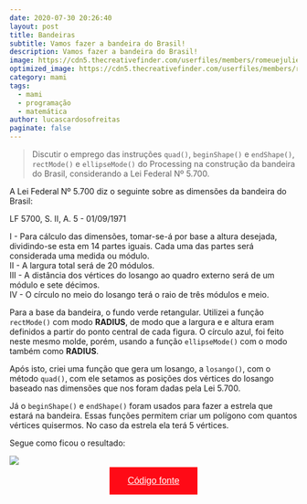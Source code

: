 ```yaml
---
date: 2020-07-30 20:26:40
layout: post
title: Bandeiras
subtitle: Vamos fazer a bandeira do Brasil!
description: Vamos fazer a bandeira do Brasil!
image: https://cdn5.thecreativefinder.com/userfiles/members/romeuejulieta/26822/optimized-maxW950-00399_Morya_ID_Bandeira_003_low_900.jpg
optimized_image: https://cdn5.thecreativefinder.com/userfiles/members/romeuejulieta/26822/optimized-maxW950-00399_Morya_ID_Bandeira_003_low_900.jpg
category: mami
tags:
  - mami
  - programação
  - matemática
author: lucascardosofreitas
paginate: false
---
```


>  Discutir o emprego das instruções `quad()`, `beginShape()` e `endShape()`, `rectMode()` e `ellipseMode()` do Processing na construção da bandeira do Brasil, considerando a Lei Federal Nº 5.700.

A Lei Federal Nº 5.700 diz o seguinte sobre as dimensões da bandeira do Brasil:

LF 5700, S. II, A. 5 - 01/09/1971

I - Para cálculo das dimensões, tomar-se-á por base a altura desejada,
dividindo-se esta em 14 partes iguais. Cada uma das partes será
considerada uma medida ou módulo. <br>
II - A largura total será de 20 módulos. <br>
III - A distância dos vértices do losango ao quadro externo será de um
módulo e sete décimos. <br>
IV - O círculo no meio do losango terá o raio de três módulos e meio.

Para a base da bandeira, o fundo verde retangular. Utilizei a função `rectMode()` com modo <strong>RADIUS</strong>, de modo que a largura e e altura eram definidos a partir do ponto central de cada figura. O círculo azul, foi feito neste mesmo molde, porém, usando a função `ellipseMode()` com o modo também como <strong>RADIUS</strong>.

Após isto, criei uma função que gera um losango, a `losango()`, com o método `quad()`, com ele setamos as posições dos vértices do losango baseado nas dimensões que nos foram dadas pela Lei 5.700.

Já o `beginShape()` e `endShape()` foram usados para fazer a estrela que estará na bandeira. Essas funções permitem criar um polígono com quantos vértices quisermos. No caso da estrela ela terá 5 vértices.

Segue como ficou o resultado:

<img src="\assets\img\Resultados atividades">

<center>
  <button style="background-color: #ff0a16; border: none; padding: 15px 32px; text-align: center; text-decoration: none; display: inline-block; font-size: 16px; margin: 4px 2px; cursor: pointer;"> 
  <a href="https://drive.google.com/drive/folders/17G2JcI1A4nSlcLDsIHuCcOrzW-bu4Fyt" style="color: white;">Código fonte</a>
  </button>
</center>